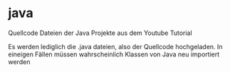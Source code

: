 # java
Quellcode Dateien der Java Projekte aus dem Youtube Tutorial

Es werden lediglich die .java dateien, also der Quellcode hochgeladen.
In eineigen Fällen müssen wahrscheinlich Klassen von Java neu importiert werden
